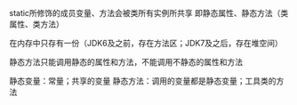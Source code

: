 static所修饰的成员变量、方法会被类所有实例所共享
即静态属性、静态方法（类属性、类方法）

在内存中只存有一份（JDK6及之前，存在方法区；JDK7及之后，存在堆空间）

静态方法只能调用静态的属性和方法，不能调用不静态的属性和方法

静态变量：常量；共享的变量
静态方法：调用的变量都是静态变量；工具类的方法